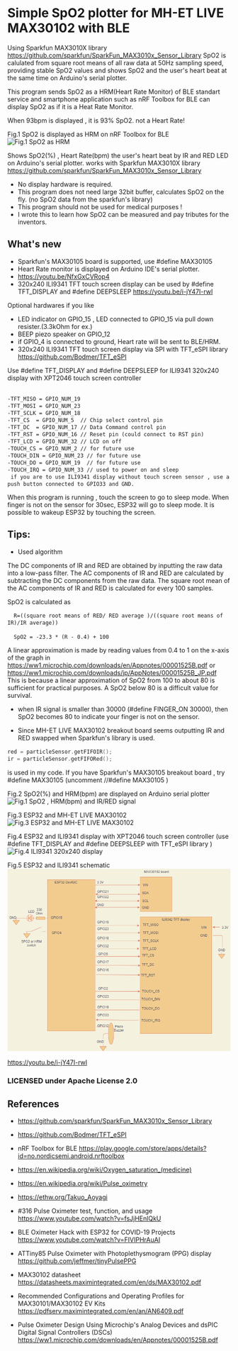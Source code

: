
# Simple SpO2 plotter for MH-ET LIVE MAX30102 with BLE

Using Sparkfun MAX3010X library https://github.com/sparkfun/SparkFun_MAX3010x_Sensor_Library SpO2 is calulated from square root means of all raw data at 50Hz sampling speed, providing stable SpO2 values and shows SpO2 and the user's heart beat at the same time on Arduino's serial plotter.

This program sends SpO2 as a HRM(Heart Rate Monitor) of BLE standart service and smartphone application such as nRF Toolbox for BLE can display SpO2 as if it is a Heat Rate Monitor.

When 93bpm is displayed , it is 93% SpO2. not a Heart Rate!

Fig.1 SpO2 is displayed as HRM on nRF Toolbox for BLE
![Fig.1 SpO2 as HRM](BLE-SpO2.png)

Shows SpO2(%) , Heart Rate(bpm) the user's heart beat by IR and RED LED on Arduino's serial plotter.
works with Sparkfun MAX3010X library
  https://github.com/sparkfun/SparkFun_MAX3010x_Sensor_Library
  
- No display hardware is required.
- This program does not need large 32bit buffer, calculates SpO2 on the fly. (no SpO2 data from the sparkfun's library)
- This program should not be used for medical purposes !
- I wrote this to learn how SpO2 can be measured and pay tributes for the inventors.


## What's new
- Sparkfun's MAX30105 board is supported, use #define MAX30105
- Heart Rate monitor is displayed on Arduino IDE's serial plotter.
- https://youtu.be/NfxGxCVRop4
- 320x240 ILI9341 TFT touch screen display can be used by #define TFT_DISPLAY and #define DEEPSLEEP
  https://youtu.be/i-jY47I-rwI 

Optional hardwares if you like
- LED indicator on GPIO_15 , LED connected to GPIO_15 via pull down resister.(3.3kOhm for ex.)
- BEEP piezo speaker on GPIO_12
- if GPIO_4 is connected to ground, Heart rate will be sent to BLE/HRM.  
- 320x240 ILI9341 TFT touch screen display via SPI with TFT_eSPI library
  https://github.com/Bodmer/TFT_eSPI
  
Use #define TFT_DISPLAY and #define DEEPSLEEP for ILI9341 320x240 display with XPT2046 touch screen controller
```
            
-TFT_MISO = GPIO_NUM_19
-TFT_MOSI = GPIO_NUM_23
-TFT_SCLK = GPIO_NUM_18
-TFT_CS  = GPIO_NUM_5  // Chip select control pin
-TFT_DC  = GPIO_NUM_17 // Data Command control pin
-TFT_RST = GPIO_NUM_16 // Reset pin (could connect to RST pin)
-TFT_LCD = GPIO_NUM_32 // LCD on off
-TOUCH_CS = GPIO_NUM_2 // for future use
-TOUCH_DIN = GPIO_NUM_23 // for future use
-TOUCH_DO = GPIO_NUM_19  // for future use
-TOUCH_IRQ = GPIO_NUM_33 // used to power on and sleep
 if you are to use ILI9341 display without touch screen sensor , use a push button connected to GPIO33 and GND.
```
When this program is running , touch the screen to go to sleep mode. 
When finger is not on the sensor for 30sec, ESP32 will go to sleep mode.
It is possible to wakeup ESP32 by touching the screen.



## Tips:
- Used algorithm

The DC components of IR and RED are obtained by inputting the raw data into a low-pass filter.
The AC components of IR and RED are calculated by subtracting the DC components from the raw data.
The square root mean of the AC components of IR and RED is calculated for every 100 samples.

  SpO2 is calculated as 
```  
  R=((square root means of RED/ RED average )/((square root means of IR)/IR average)) 
  
  SpO2 = -23.3 * (R - 0.4) + 100
```  
A linear approximation is made by reading values from 0.4 to 1 on the x-axis of the graph in https://ww1.microchip.com/downloads/en/Appnotes/00001525B.pdf
or https://ww1.microchip.com/downloads/jp/AppNotes/00001525B_JP.pdf
This is because a linear approximation of SpO2 from 100 to about 80 is sufficient for practical purposes.
A SpO2 below 80 is a difficult value for survival.
  


- when IR signal is smaller than 30000 (#define FINGER_ON 30000), then SpO2 becomes 80 to indicate your finger is not on the sensor.

- Since MH-ET LIVE MAX30102 breakout board seems outputting IR and RED swapped when Sparkfun's library is used.
```C
red = particleSensor.getFIFOIR();
ir = particleSensor.getFIFORed();
```
  is used in my code. If you have Sparkfun's MAX30105 breakout board , try #define MAX30105
  (uncomment //#define MAX30105 )



Fig.2 SpO2(%) and HRM(bpm) are displayed on Arduino serial plotter
![Fig.1 SpO2 , HRM(bpm) and IR/RED signal](SpO2andHRM.jpg)

Fig.3 ESP32 and MH-ET LIVE MAX30102
![Fig.3 ESP32 and MH-ET LIVE MAX30102](ESP32-MAX30102.jpg)

Fig.4 ESP32 and ILI9341 display with XPT2046 touch screen controller (use #define TFT_DISPLAY and #define DEEPSLEEP with  TFT_eSPI library )
![Fig.4 ILI9341 320x240 display](TFTversion.jpg)

Fig.5 ESP32 and ILI9341 schematic
![Fig.5 ESP32 and ILI9341 schematic](schematic.drawio.png)

https://youtu.be/i-jY47I-rwI 

### LICENSED under Apache License 2.0

## References
- https://github.com/sparkfun/SparkFun_MAX3010x_Sensor_Library
- https://github.com/Bodmer/TFT_eSPI

- nRF Toolbox for BLE https://play.google.com/store/apps/details?id=no.nordicsemi.android.nrftoolbox

- https://en.wikipedia.org/wiki/Oxygen_saturation_(medicine)
- https://en.wikipedia.org/wiki/Pulse_oximetry
- https://ethw.org/Takuo_Aoyagi
- #316 Pulse Oximeter test, function, and usage
  https://www.youtube.com/watch?v=fsJjHEnlQkU
- BLE Oximeter Hack with ESP32 for COVID-19 Projects
  https://www.youtube.com/watch?v=FIVIPHrAuAI
- ATTiny85 Pulse Oximeter with Photoplethysmogram (PPG) display
  https://github.com/jeffmer/tinyPulsePPG

- MAX30102 datasheet
  https://datasheets.maximintegrated.com/en/ds/MAX30102.pdf
- Recommended Configurations and Operating Profiles
  for MAX30101/MAX30102 EV Kits
  https://pdfserv.maximintegrated.com/en/an/AN6409.pdf
- Pulse Oximeter Design Using Microchip's Analog Devices and dsPIC Digital Signal Controllers (DSCs)
  https://ww1.microchip.com/downloads/en/Appnotes/00001525B.pdf
